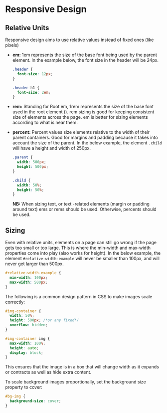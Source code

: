 # Responsive Design

## Relative Units

Responsive design aims to use relative values instead of fixed ones (like pixels)

- **em:** 1em represents the size of the base font being used by the parent element. In the example below, the font size in the header will be 24px.

  ```css
  .header {
    font-size: 12px;
  }

  .header h1 {
    font-size: 2em;
  }
  ```
- **rem:** Standing for Root em, 1rem represents the size of the base font used in the root element (<html>). rem sizing is good for keeping consistent size of elements across the page. em is better for sizing elements according to what is near them.

- **percent:** Percent values size elements relative to the width of their parent containers. Good for margins and padding because it takes into account the size of the parent. In the below example, the element `.child` will have a height and width of 250px.
  ```css
  .parent {
    width: 500px;
    height: 500px;
  }

  .child {
    width: 50%;
    height: 50%;
  }
  ```
  **NB:** When sizing text, or text -related elements (margin or padding around text) ems or rems should be used. Otherwise, percents should be used.

## Sizing

Even with relative units, elements on a page can still go wrong if the page gets too small or too large. This is where the min-width and max-width properties come into play (also works for height). In the below example, the element `#relative-width-example` will never be smaller than 100px, and will never get larger than 500px.

  ```css
  #relative-width-example {
    min-width: 100px;
    max-width: 500px;
  }
  ```

The following is a common design pattern in CSS to make images scale correctly:

  ```css
  #img-container {
    width: 50%;
    height: 500px; /*or any fixed*/
    overflow: hidden;
  }

  #img-container img {
    max-width: 100%;
    height: auto;
    display: block;
  }
  ```

  This ensures that the image is in a box that will change width as it expands or contracts as well as hide extra content.

To scale background images proportionally, set the background size property to cover:

  ```css
  #bg-img {
    background-size: cover;
  }
  ```
